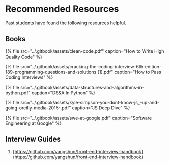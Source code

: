 # Recommended Resources

Past students have found the following resources helpful.

## Books

{% file src="../.gitbook/assets/clean-code.pdf" caption="How to Write High Quality Code" %}

{% file src="../.gitbook/assets/cracking-the-coding-interview-6th-edition-189-programming-questions-and-solutions \(1\).pdf" caption="How to Pass Coding Interviews" %}

{% file src="../.gitbook/assets/data-structures-and-algorithms-in-python.pdf" caption="DS&A In Python" %}

{% file src="../.gitbook/assets/kyle-simpson-you-dont-know-js\_-up-and-going-oreilly-media-2015-.pdf" caption="JS Deep Dive" %}

{% file src="../.gitbook/assets/swe-at-google.pdf" caption="Software Engineering at Google" %}

## Interview Guides

1. [https://github.com/yangshun/front-end-interview-handbook](https://github.com/yangshun/front-end-interview-handbook)

